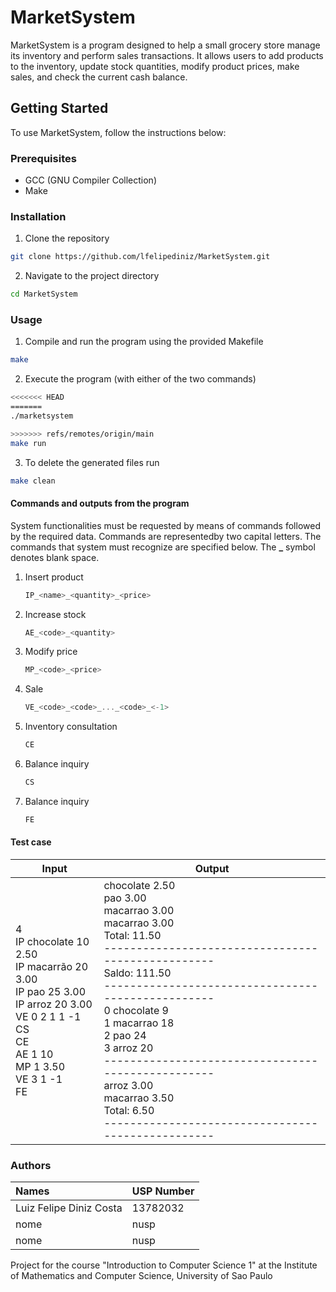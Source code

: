 # MarketSystem

MarketSystem is a program designed to help a small grocery store manage its inventory and perform sales transactions. It
allows users to add products to the inventory, update stock quantities, modify product prices, make sales, and check the
current cash balance.

## Getting Started

To use MarketSystem, follow the instructions below:

### Prerequisites

- GCC (GNU Compiler Collection)
- Make

### Installation

1. Clone the repository

```bash
git clone https://github.com/lfelipediniz/MarketSystem.git
```

2. Navigate to the project directory

```bash
cd MarketSystem
```

### Usage

1. Compile and run the program using the provided Makefile

```bash
make
```

2. Execute the program (with either of the two commands)

```bash
<<<<<<< HEAD
=======
./marketsystem
```
```bash
>>>>>>> refs/remotes/origin/main
make run
```

3. To delete the generated files run

```bash
make clean
```

#### Commands and outputs from the program

System functionalities must be requested by means of commands followed by the required data. Commands are representedby
two capital letters. The commands that system must recognize are specified below. The **\_** symbol denotes blank space.

1. Insert product

   ```c
   IP_<name>_<quantity>_<price>
   ```
2. Increase stock

      ```c
      AE_<code>_<quantity>
      ```

3. Modify price

   ```c
   MP_<code>_<price>
   ```

4. Sale

   ```c
   VE_<code>_<code>_..._<code>_<-1>
   ```

5. Inventory consultation

   ```c
   CE
   ```

6. Balance inquiry

   ```c
   CS
   ```

7. Balance inquiry

   ```c
   FE
   ```

#### Test case

<table>
    <thead>
        <tr>
            <th>Input</th>
            <th>Output</th>
        </tr>
    </thead>
    <tbody>
        <tr>
            <td>4 </br>
IP chocolate 10 2.50</br>
IP macarrão 20 3.00</br>
IP pao 25 3.00</br>
IP arroz 20 3.00</br>
VE 0 2 1 1 -1</br>
CS</br>
CE</br>
AE 1 10</br>
MP 1 3.50</br>
VE 3 1 -1</br>
FE</td>
            <td>chocolate 2.50</br>
pao 3.00</br>
macarrao 3.00</br>
macarrao 3.00</br>
Total: 11.50</br>
--------------------------------------------------</br>
Saldo: 111.50</br>
--------------------------------------------------</br>
0 chocolate 9</br>
1 macarrao 18</br>
2 pao 24</br>
3 arroz 20</br>
--------------------------------------------------</br>
arroz 3.00</br>
macarrao 3.50</br>
Total: 6.50</br>
--------------------------------------------------</td>
        </tr>
    </tbody>
</table>

### Authors

| Names                   | USP Number |
| :---------------------- | ---------- |
| Luiz Felipe Diniz Costa | 13782032   |
| nome                    | nusp       |
| nome                    | nusp       |

Project for the course "Introduction to Computer Science 1" at the Institute of Mathematics and Computer Science, University of Sao Paulo

